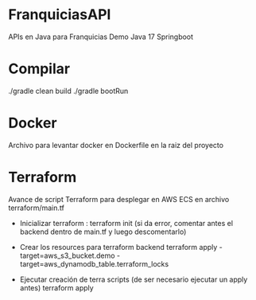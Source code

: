 # FranquiciasAPI
APIs en Java para Franquicias Demo
Java 17
Springboot

# Compilar
./gradle clean build
./gradle bootRun

# Docker
Archivo para levantar docker en Dockerfile en la raiz del proyecto

# Terraform
Avance de script Terraform para desplegar en AWS ECS en archivo terraform/main.tf

- Inicializar terraform : 
terraform init (si da error, comentar antes el backend dentro de main.tf y luego descomentarlo)

- Crear los resources para terraform backend
terraform apply -target=aws_s3_bucket.demo -target=aws_dynamodb_table.terraform_locks

- Ejecutar creación de terra scripts (de ser necesario ejecutar un apply antes)
terraform apply

